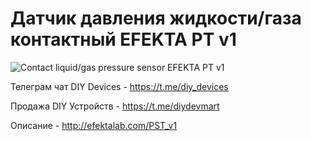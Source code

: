 # Датчик давления жидкости/газа контактный EFEKTA PT v1

![Contact liquid/gas pressure sensor EFEKTA PT v1](https://raw.githubusercontent.com/smartboxchannel/EFEKTA-PT-v1/main/Images/001.jpg) 

Телеграм чат DIY Devices - https://t.me/diy_devices

Продажа DIY Устройств - https://t.me/diydevmart

Описание - http://efektalab.com/PST_v1

